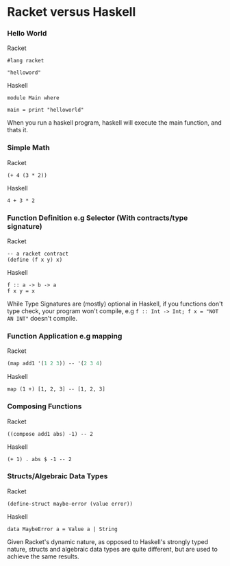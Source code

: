 # Racket versus Haskell

### Hello World
Racket
```racket
#lang racket

"helloword"
```
Haskell
```
module Main where

main = print "helloworld"
```
When you run a haskell program, haskell will execute the main function, and
thats it.

### Simple Math
Racket
```racket
(+ 4 (3 * 2))
```
Haskell
```
4 + 3 * 2
```

### Function Definition e.g Selector (With contracts/type signature)

Racket
```racket
-- a racket contract
(define (f x y) x)
```
Haskell
```
f :: a -> b -> a
f x y = x
```
While Type Signatures are (mostly) optional in Haskell, if you functions don't
type check, your program won't compile, e.g `f :: Int -> Int; f x = "NOT AN INT"` doesn't compile.
### Function Application e.g mapping

Racket
```scheme
(map add1 '(1 2 3)) -- '(2 3 4)
```
Haskell
```
map (1 +) [1, 2, 3] -- [1, 2, 3]
```

### Composing Functions

Racket
```racket
((compose add1 abs) -1) -- 2
```
Haskell
```
(+ 1) . abs $ -1 -- 2
```

### Structs/Algebraic Data Types

Racket
```racket
(define-struct maybe-error (value error))
```

Haskell
```
data MaybeError a = Value a | String
```
Given Racket's dynamic nature, as opposed to Haskell's strongly typed nature,
structs and algebraic data types are quite different, but are used to achieve
the same results.
